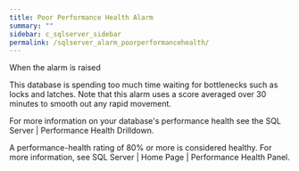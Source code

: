 ```yaml
---
title: Poor Performance Health Alarm
summary: ""
sidebar: c_sqlserver_sidebar
permalink: /sqlserver_alarm_poorperformancehealth/
---
```




When the alarm is raised

This database is spending too much time waiting for bottlenecks such as locks and latches. Note that this alarm uses a score averaged over 30 minutes to smooth out any rapid movement.

For more information on your database's performance health see the SQL Server \| Performance Health Drilldown.

A performance-health rating of 80% or more is considered healthy. For more information, see SQL Server \| Home Page \| Performance Health Panel.
